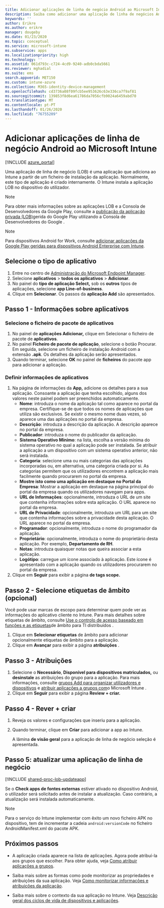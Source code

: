```yaml
---
title: Adicionar aplicações de linha de negócio Android ao Microsoft Intune
description: Saiba como adicionar uma aplicação de linha de negócios Android (LOB) à Microsoft Intune.
keywords: ''
author: Erikre
ms.author: erikre
manager: dougeby
ms.date: 01/23/2020
ms.topic: conceptual
ms.service: microsoft-intune
ms.subservice: apps
ms.localizationpriority: high
ms.technology: ''
ms.assetid: 061d793c-c724-4cd9-9240-adb0cbda5661
ms.reviewer: mghadial
ms.suite: ems
search.appverid: MET150
ms.custom: intune-azure
ms.collection: M365-identity-device-management
ms.openlocfilehash: cd3736a08f09fcb5ee953626c63e336ca7f9af81
ms.sourcegitcommit: 139853f8d6ea61786da7056cfb9024a6459abd70
ms.translationtype: MT
ms.contentlocale: pt-PT
ms.lasthandoff: 01/26/2020
ms.locfileid: "76755209"
---
```

# <a name="add-an-android-line-of-business-app-to-microsoft-intune"></a>Adicionar aplicações de linha de negócio Android ao Microsoft Intune

[!INCLUDE [azure_portal](../includes/azure_portal.md)]

Uma aplicação de linha de negócio (LOB) é uma aplicação que adiciona ao Intune a partir de um ficheiro de instalação da aplicação. Normalmente, este tipo de aplicação é criado internamente. O Intune instala a aplicação LOB no dispositivo do utilizador. 

> [!Note]
> Para obter mais informações sobre as aplicações LOB e a Consola de Desenvolvedores da Google Play, consulte a [publicação da aplicação privada (LOB)](apps-add-android-for-work.md?#managed-google-play-private-lob-app-publishing-using-the-google-developer-console)gerida do Google Play utilizando a Consola de Desenvolvedores do Google . 

> [!Note]
> Para dispositivos Android for Work, consulte [adicionar aplicações da Google Play geridas para dispositivos Android Enterprise com Intune](apps-add-android-for-work.md). 

## <a name="select-the-app-type"></a>Selecione o tipo de aplicativo

1. Entre no centro de [Administração do Microsoft Endpoint Manager](https://go.microsoft.com/fwlink/?linkid=2109431).
2. Selecione **aplicativos** > **todos os aplicativos** > **Adicionar**.
3. No painel do **tipo de aplicação Select,** sob os **outros** tipos de aplicações, selecione **app Line-of-business**.
4. Clique em **Selecionar**. Os passos da **aplicação Add** são apresentados.

## <a name="step-1---app-information"></a>Passo 1 - Informações sobre aplicativos

### <a name="select-the-app-package-file"></a>Selecione o ficheiro de pacote de aplicativos

1. No painel de **aplicações Adicionar,** clique em Selecionar o ficheiro de pacote de **aplicativos**. 
2. No painel **Ficheiro de pacote de aplicação**, selecione o botão Procurar. Em seguida, selecione um ficheiro de instalação Android com a extensão **.apk**.
   Os detalhes da aplicação serão apresentados.
3. Quando terminar, selecione **OK** no painel de **ficheiros** do pacote app para adicionar a aplicação.

### <a name="set-app-information"></a>Definir informações de aplicativos

1. Na página de informações da **App,** adicione os detalhes para a sua aplicação. Consoante a aplicação que tenha escolhido, alguns dos valores neste painel podem ser preenchidos automaticamente.
    - **Nome**: introduza o nome da aplicação tal como aparece no portal da empresa. Certifique-se de que todos os nomes de aplicações que utiliza são exclusivos. Se existir o mesmo nome duas vezes, só aparece uma das aplicações no portal da empresa.
    - **Descrição**: introduza a descrição da aplicação. A descrição aparece no portal da empresa.
    - **Publicador**: introduza o nome do publicador da aplicação.
    - **Sistema Operativo Mínimo**: na lista, escolha a versão mínima do sistema operativo no qual a aplicação pode ser instalada. Se atribuir a aplicação a um dispositivo com um sistema operativo anterior, não será instalada.
    - **Categoria**: selecione uma ou mais categorias das aplicações incorporadas ou, em alternativa, uma categoria criada por si. As categorias permitem que os utilizadores encontrem a aplicação mais facilmente quando procurarem no portal da empresa.
    - **Mostre isto como uma aplicação em destaque no Portal da Empresa**: Mostrar a aplicação em destaque na página principal do portal da empresa quando os utilizadores navegam para apps.
    - **URL de Informações**: opcionalmente, introduza o URL de um site que contenha informações sobre esta aplicação. O URL aparece no portal da empresa.
    - **URL de Privacidade**: opcionalmente, introduza um URL para um site que contenha informações sobre a privacidade desta aplicação. O URL aparece no portal da empresa.
    - **Programador**: opcionalmente, introduza o nome do programador da aplicação.
    - **Proprietário**: opcionalmente, introduza o nome do proprietário desta aplicação. Por exemplo, **Departamento de RH**.
    - **Notas**: introduza quaisquer notas que queira associar a esta aplicação.
    - **Logótipo**: carregue um ícone associado à aplicação. Este ícone é apresentado com a aplicação quando os utilizadores procurarem no portal da empresa.
2. Clique em **Seguir** para exibir a página **de tags scope.**

## <a name="step-2---select-scope-tags-optional"></a>Passo 2 - Selecione etiquetas de âmbito (opcional)
Você pode usar marcas de escopo para determinar quem pode ver as informações do aplicativo cliente no Intune. Para mais detalhes sobre etiquetas de âmbito, consulte [Use o controlo de acesso baseado em funções e as etiquetas](../fundamentals/scope-tags.md)de âmbito para TI distribuídos .

1. Clique em **Selecionar etiquetas** de âmbito para adicionar opcionalmente etiquetas de âmbito para a aplicação. 
2. Clique em **Avançar** para exibir a página **atribuições** .

## <a name="step-3---assignments"></a>Passo 3 - Atribuições

1. Selecione o **Necessário**, **Disponível para dispositivos matriculados,** ou **desinstale** as atribuições do grupo para a aplicação. Para mais informações, consulte [grupos Add para organizar utilizadores e dispositivos](~/fundamentals/groups-add.md) e [atribuir aplicações a grupos com](apps-deploy.md)o Microsoft Intune .
2. Clique em **Seguir** para exibir a página **Review + criar.** 

## <a name="step-4---review--create"></a>Passo 4 - Rever + criar

1. Reveja os valores e configurações que inseriu para a aplicação.
2. Quando terminar, clique em **Criar** para adicionar a app ao Intune.

    A lâmina **de visão geral** para a aplicação de linha de negócio seleção é apresentada.

## <a name="step-5-update-a-line-of-business-app"></a>Passo 5: atualizar uma aplicação de linha de negócio

[!INCLUDE [shared-proc-lob-updateapp](../includes/shared-proc-lob-updateapp.md)]

Se o **Check apps de fontes externas** estiver ativado no dispositivo Android, o utilizador será solicitado antes de instalar a atualização. Caso contrário, a atualização será instalada automaticamente.

> [!Note]
> Para o serviço do Intune implementar com êxito um novo ficheiro APK no dispositivo, tem de incrementar a cadeia `android:versionCode` no ficheiro AndroidManifest.xml do pacote APK.

## <a name="next-steps"></a>Próximos passos

- A aplicação criada aparece na lista de aplicações. Agora pode atribuí-la aos grupos que escolher. Para obter ajuda, veja [Como atribuir aplicações a grupos](apps-deploy.md).

- Saiba mais sobre as formas como pode monitorizar as propriedades e atribuições da sua aplicação. Veja [Como monitorizar informações e atribuições da aplicação](apps-monitor.md).

- Saiba mais sobre o contexto da sua aplicação no Intune. Veja [Descrição geral dos ciclos de vida de dispositivos e aplicações](../fundamentals/device-lifecycle.md).
